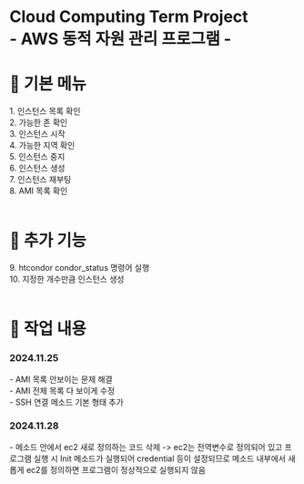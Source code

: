 # Cloud Computing Term Project<br>- AWS 동적 자원 관리 프로그램 -

 <h1>📌 기본 메뉴 </h1>
 1. 인스턴스 목록 확인<br>
 2. 가능한 존 확인<br>
 3. 인스턴스 시작<br>
 4. 가능한 지역 확인<br>
 5. 인스턴스 중지<br>
 6. 인스턴스 생성<br>
 7. 인스턴스 재부팅<br>
 8. AMI 목록 확인<br>
 <br>

 <h1>📌 추가 기능 </h1>
 9. htcondor condor_status 명령어 실행<br>
 10. 지정한 개수만큼 인스턴스 생성<br>
 <br>

 <h1>📌 작업 내용 </h1>
 <h3>2024.11.25</h3>
 - AMI 목록 안보이는 문제 해결<br>
 - AMI 전체 목록 다 보이게 수정<br>
 - SSH 연결 메소드 기본 형태 추가
 <h3>2024.11.28</h3>
 - 메소드 안에서 ec2 새로 정의하는 코드 삭제 -> ec2는 전역변수로 정의되어 있고 프로그램 실행 시 Init 메소드가 실행되어 credential 등이 설정되므로 메소드 내부에서 새롭게 ec2를 정의하면 프로그램이 정상적으로 실행되지 않음
